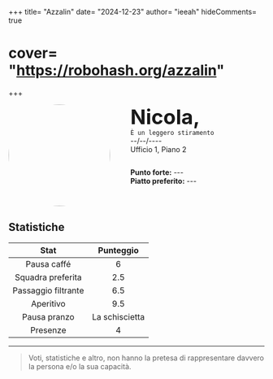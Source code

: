 +++
title= "Azzalin"
date= "2024-12-23"
author= "ieeah"
hideComments= true
# cover= "https://robohash.org/azzalin"
+++

<div class="player-header" style="display: flex;">
  <div class="player-avatar" style="margin-inline-end: 40px;">
    <img src="https://robohash.org/azzalin" width="200px" height="200px" style="border-radius: 50%; aspect-ratio: 1; border: 15px solid #var(--accent); object-fit: contain; object-position: center;" />
  </div>
  <div class="player-info">
    <p class="player-name" style="margin-block: 0; font-size: 2.5rem; font-weight: bold; display: inline-block;" id="player-name">Nicola,</p>
    <code style="display: inline-block;">È un leggero stiramento</code>
    <p class="player-age" style="margin-block: 0;">--/--/----</p>
    <p class="player-office" style="margin-block: 0;">Ufficio 1, Piano 2</p>
    <div class="player-specials" style="margin-block: 1.75rem 0;">
      <p class="player-office" style="margin-block: 0;">
        <span style="font-weight: bold">Punto forte:</span>
        <span style="">---</span>
      </p>
      <p class="player-office" style="margin-block: 0;">
        <span style="font-weight: bold">Piatto preferito:</span>
        <span style="">---</span>
      </p>
    </div>
  </div>
</div>

## Statistiche

|        Stat         |   Punteggio    |
|:-------------------:|:--------------:|
|     Pausa caffé     |       6        |
|  Squadra preferita  |      2.5       |
| Passaggio filtrante |      6.5       |
|      Aperitivo      |      9.5       |
|    Pausa pranzo     | La schiscietta |
|      Presenze       |       4        |

---

> Voti, statistiche e altro, non hanno la pretesa di rappresentare davvero la persona e/o la sua capacità.
